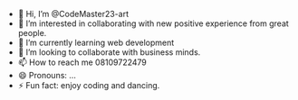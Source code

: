 - 👋 Hi, I’m @CodeMaster23-art
- 👀 I’m interested in collaborating with new positive experience from great people.
- 🌱 I’m currently learning web development 
- 💞️ I’m looking to collaborate with business minds.
- 📫 How to reach me 08109722479
- 😄 Pronouns: ...
- ⚡ Fun fact: enjoy coding and dancing.

<!---
CodeMaster23-art/CodeMaster23-art is a ✨ special ✨ repository because its `README.md` (this file) appears on your GitHub profile.
You can click the Preview link to take a look at your changes.
--->
